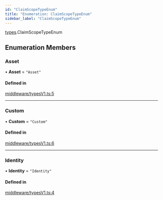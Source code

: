 ```yaml
---
id: "ClaimScopeTypeEnum"
title: "Enumeration: ClaimScopeTypeEnum"
sidebar_label: "ClaimScopeTypeEnum"
---
```


[types](../../../modules/Types/Types.md).ClaimScopeTypeEnum

## Enumeration Members

### Asset

• **Asset** = ``"Asset"``

#### Defined in

[middleware/typesV1.ts:5](https://github.com/PolymeshAssociation/polymesh-sdk/blob/f8a937f04/src/middleware/typesV1.ts#L5)

___

### Custom

• **Custom** = ``"Custom"``

#### Defined in

[middleware/typesV1.ts:6](https://github.com/PolymeshAssociation/polymesh-sdk/blob/f8a937f04/src/middleware/typesV1.ts#L6)

___

### Identity

• **Identity** = ``"Identity"``

#### Defined in

[middleware/typesV1.ts:4](https://github.com/PolymeshAssociation/polymesh-sdk/blob/f8a937f04/src/middleware/typesV1.ts#L4)
